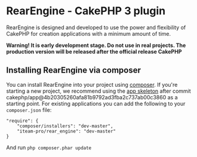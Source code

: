 # RearEngine - CakePHP 3 plugin

RearEngine is designed and developed to use the power and flexibility of CakePHP
for creation applications with a minimum amount of time.

**Warning! It is early development stage. Do not use in real projects. The
production version will be released after the official release CakePHP**

## Installing RearEngine via composer

You can install RearEngine into your project using
[composer](http://getcomposer.org).  If you're starting a new project, we
recommend using the [app skeleton](https://github.com/cakephp/app) after 
commit cakephp/app@4b20305260afa81b9792ad3fba2c737ab00c3860 as
a starting point. For existing applications you can add the following to your
`composer.json` file:

	"require": {
		"composer/installers": "dev-master",
		"iteam-pro/rear_engine": "dev-master"
	}

And run `php composer.phar update`

